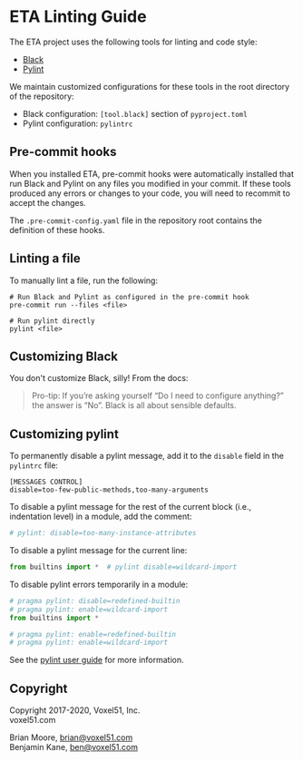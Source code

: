 # ETA Linting Guide

The ETA project uses the following tools for linting and code style:
- [Black](https://github.com/psf/black)
- [Pylint](https://www.pylint.org)

We maintain customized configurations for these tools in the root directory of
the repository:

- Black configuration: `[tool.black]` section of `pyproject.toml`
- Pylint configuration: `pylintrc`


## Pre-commit hooks

When you installed ETA, pre-commit hooks were automatically installed that
run Black and Pylint on any files you modified in your commit. If these tools
produced any errors or changes to your code, you will need to recommit to
accept the changes.

The `.pre-commit-config.yaml` file in the repository root contains the
definition of these hooks.


## Linting a file

To manually lint a file, run the following:

```shell
# Run Black and Pylint as configured in the pre-commit hook
pre-commit run --files <file>

# Run pylint directly
pylint <file>
```

## Customizing Black

You don't customize Black, silly! From the docs:

> Pro-tip: If you’re asking yourself “Do I need to configure anything?” the
> answer is “No”. Black is all about sensible defaults.


## Customizing pylint

To permanently disable a pylint message, add it to the `disable` field in
the `pylintrc` file:

```shell
[MESSAGES CONTROL]
disable=too-few-public-methods,too-many-arguments
```

To disable a pylint message for the rest of the current block (i.e.,
indentation level) in a module, add the comment:

```py
# pylint: disable=too-many-instance-attributes
```

To disable a pylint message for the current line:

```py
from builtins import *  # pylint disable=wildcard-import
```

To disable pylint errors temporarily in a module:

```py
# pragma pylint: disable=redefined-builtin
# pragma pylint: enable=wildcard-import
from builtins import *

# pragma pylint: enable=redefined-builtin
# pragma pylint: enable=wildcard-import
```

See the [pylint user guide](https://pylint.readthedocs.io/en/latest/) for more
information.


## Copyright

Copyright 2017-2020, Voxel51, Inc.<br>
voxel51.com

Brian Moore, brian@voxel51.com<br>
Benjamin Kane, ben@voxel51.com

